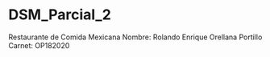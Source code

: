 # DSM_Parcial_2
Restaurante de Comida Mexicana
Nombre: Rolando Enrique Orellana Portillo 
Carnet: OP182020
